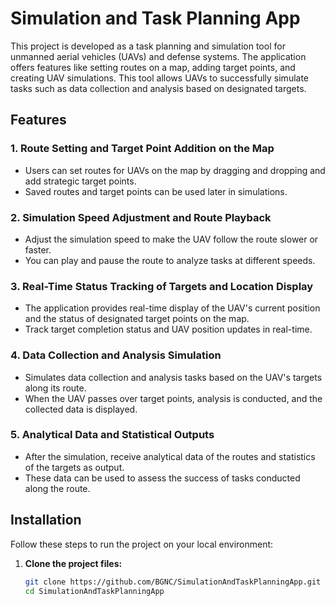 
# Simulation and Task Planning App

This project is developed as a task planning and simulation tool for unmanned aerial vehicles (UAVs) and defense systems. The application offers features like setting routes on a map, adding target points, and creating UAV simulations. This tool allows UAVs to successfully simulate tasks such as data collection and analysis based on designated targets.

## Features

### 1. Route Setting and Target Point Addition on the Map
- Users can set routes for UAVs on the map by dragging and dropping and add strategic target points.
- Saved routes and target points can be used later in simulations.

### 2. Simulation Speed Adjustment and Route Playback
- Adjust the simulation speed to make the UAV follow the route slower or faster.
- You can play and pause the route to analyze tasks at different speeds.

### 3. Real-Time Status Tracking of Targets and Location Display
- The application provides real-time display of the UAV's current position and the status of designated target points on the map.
- Track target completion status and UAV position updates in real-time.

### 4. Data Collection and Analysis Simulation
- Simulates data collection and analysis tasks based on the UAV's targets along its route.
- When the UAV passes over target points, analysis is conducted, and the collected data is displayed.

### 5. Analytical Data and Statistical Outputs
- After the simulation, receive analytical data of the routes and statistics of the targets as output.
- These data can be used to assess the success of tasks conducted along the route.

## Installation

Follow these steps to run the project on your local environment:

1. **Clone the project files:**
   ```bash
   git clone https://github.com/BGNC/SimulationAndTaskPlanningApp.git
   cd SimulationAndTaskPlanningApp
